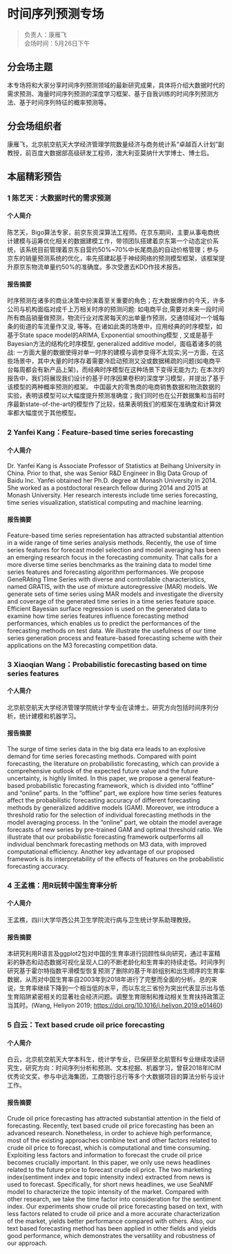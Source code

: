 # 时间序列预测专场

> 负责人：康雁飞  
> 会场时间：5月26日下午  

## 分会场主题

本专场将和大家分享时间序列预测领域的最新研究成果，具体将介绍大数据时代的需求预测、海量时间序列预测的深度学习框架、基于自我训练的时间序列预测方法、基于时间序列特征的概率预测等。

## 分会场组织者

康雁飞，北京航空航天大学经济管理学院数量经济与商务统计系“卓越百人计划”副教授，前百度大数据部高级研发工程师，澳大利亚莫纳什大学博士、博士后。

## 本届精彩预告

### 1 陈艺天：大数据时代的需求预测

#### 个人简介

陈艺天，Bigo算法专家，前京东资深算法工程师。在京东期间，主要从事电商统计建模与运筹优化相关的数据建模工作，带领团队搭建着京东第一个动态定价系统，该系统目前管理着京东自营约50%~70%中长尾商品的自动价格管理；参与京东的销量预测系统的优化，率先搭建起基于神经网络的预测模型框架，该框架提升原京东物流单量约50%的准确度。多次受邀去KDD作技术报告。

#### 报告摘要

时序预测在诸多的商业决策中扮演着至关重要的角色；在大数据爆炸的今天，许多公司与机构面临对成千上万相关时序的预测问题: 如电商平台,需要对未来一段时间所有商品销量做预测，物流行业对库房每天的出单量作预测，交通领域对一个城每条的街道的车流量作又没, 等等。在诸如此类的场景中，应用经典的时序模型，如基于State space model的ARIMA, Exponential smoothing模型 , 又或是基于Bayesian方法的结构化时序模型, generalized additive model，面临着诸多的挑战: 一方面大量的数据使得对单一时序的建模与调参变得不太现实;另一方面，在这些场景中，其中大量的时序存着需要冷启动预测又没或数据稀疏的问题(如电商平台每周都会有新产品上架)，而经典时序模型在这种场景下变得无能为力; 在本次的报告中，我们将展现我们设计的基于时序因果卷积的深度学习模型，并提出了基于该模型的两种概率预测的框架。 中国最大的零售商的电商销售数据和物流数据的实验，表明该模型可以大幅度提升预测准确度；我们同时也在公开数据集和当前时序最新state-of-the-art的模型作了比较，结果表明我们的框架在准确度和计算效率都大幅度优于其他模型。

### 2 Yanfei Kang：Feature-based time series forecasting

#### 个人简介

Dr. Yanfei Kang is Associate Professor of Statistics at Beihang University in China. Prior to that, she was Senior R&D Engineer in Big Data Group of Baidu Inc. Yanfei obtained her Ph.D. degree at Monash University in 2014. She worked as a postdoctoral research fellow during 2014 and 2015 at Monash University. Her research interests include time series forecasting, time series visualization, statistical computing and machine learning.

#### 报告摘要

Feature-based time series representation has attracted substantial attention in a wide range of time series analysis methods. Recently, the use of time series features for forecast model selection and model averaging has been an emerging research focus in the forecasting community.  That calls for a more diverse time series benchmarks as the training data to model time series features and forecasting algorithm performances. We propose GeneRAting TIme Series with diverse and controllable characteristics, named GRATIS, with the use of mixture autoregressive (MAR) models. We generate sets of time series using MAR models and investigate the diversity and coverage of the generated time series in a time series feature space.  Efficient Bayesian surface regression is used on the generated data to examine how time series features influence forecasting method performances, which enables us to predict the performances of the forecasting methods on test data.  We illustrate the usefulness of our time series generation process and feature-based forecasting scheme with their applications on the M3 forecasting competition data.

### 3 Xiaoqian Wang：Probabilistic forecasting based on time series features

#### 个人简介

北京航空航天大学经济管理学院统计学专业在读博士。研究方向包括时间序列分析，统计建模和机器学习。

#### 报告摘要

The surge of time series data in the big data era leads to an explosive demand for time series forecasting methods. Compared with point forecasting, the literature on probabilistic forecasting, which can provide a comprehensive outlook of the expected future value and the future uncertainty, is highly limited. In this paper, we propose a general feature-based probabilistic forecasting framework, which is divided into “offline” and “online” parts. In the “offline” part, we explore how time series features affect the probabilistic forecasting accuracy of different forecasting methods by generalized additive models (GAM). Moreover, we introduce a threshold ratio for the selection of individual forecasting methods in the model averaging process. In the “online” part, we obtain the model average forecasts of new series by pre-trained GAM and optimal threshold ratio. We illustrate that our probabilistic forecasting framework outperforms all individual benchmark forecasting methods on M3 data, with improved computational efficiency. Another key advantage of our proposed framework is its interpretability of the effects of features on the probabilistic forecasting accuracy.

### 4 王孟樵：用R玩转中国生育率分析

#### 个人简介

王孟樵，四川大学华西公共卫生学院流行病与卫生统计学系助理教授。

#### 报告摘要

本研究利用R语言及ggplot2包对中国的生育率进行回顾性纵向研究，通过丰富精彩的静态和动态数据可视化呈现人口的不断老龄化和生育率的持续走低。时间序列研究基于霍尔特指数平滑模型恢复预测了删除的基于年龄组别和出生顺序的生育率数据，从而对中国生育率自2003年到2018年进行了完整而全面的分析。总的来说，生育率继续下降到一个相当低的水平，而以东北三省份为突出代表显示出与低生育陷阱紧密相关的显著社会经济问题。调整生育限制和推动相关生育扶持政策正当其时。(Wang, Heliyon 2019; https://doi.org/10.1016/j.heliyon.2019.e01460)

### 5 白云：Text based crude oil price forecasting

#### 个人简介

白云，北京航空航天大学本科生，统计学专业，已保研至北航管科专业继续攻读研究生，研究方向：时间序列分析和预测、文本挖掘、机器学习，曾获2018年ICIM优秀论文奖，参与中远海集团，工商银行总行等多个大数据项目的算法分析与设计工作。

#### 报告摘要

Crude oil price forecasting has attracted substantial attention in the field of forecasting. Recently, text based crude oil price forecasting has been an advanced research. Nonetheless, in order to achieve high performance, most of the existing approaches combine text and other factors related to crude oil price to forecast, which is computational and time consuming. Exploiting less factors and information to forecast the crude oil price becomes crucially important. In this paper, we only use news headlines related to the future price to forecast crude oil price. The two marketing index(sentiment index and topic intensity index) extracted from news is used to forecast. Specifically, for short news headlines, we use SeaNMF model to characterize the topic intensity of the market. Compared with other research, we take the time factor into consideration for the sentiment index. Our experiments show crude oil price forecasting based on text, with less factors related to crude oil price and a more accurate characterization of the market, yields better performance compared with others. Also, our text based forecasting method has been applied in other fields and yields good performance, which demonstrates the versatility and robustness of our approach.
